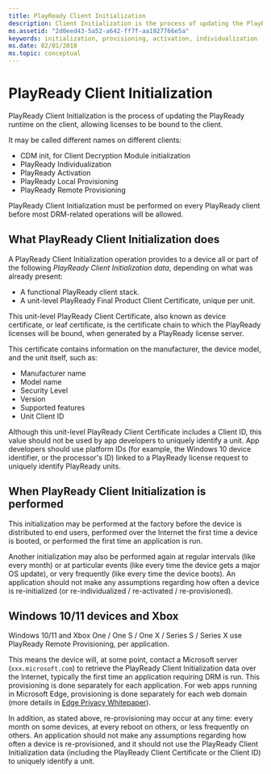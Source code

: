 ```yaml
---
title: PlayReady Client Initialization
description: Client Initialization is the process of updating the PlayReady runtime on client, allowing licenses to be bound to the client.
ms.assetid: "2d0eed43-5a52-a642-ff7f-aa1927766e5a"
keywords: initialization, provisioning, activation, individualization
ms.date: 02/01/2018
ms.topic: conceptual
---
```



# PlayReady Client Initialization

PlayReady Client Initialization is the process of updating the PlayReady runtime on the client, allowing licenses to be bound to the client.

It may be called different names on different clients:

 * CDM init, for Client Decryption Module initialization
 * PlayReady Individualization
 * PlayReady Activation
 * PlayReady Local Provisioning
 * PlayReady Remote Provisioning

PlayReady Client Initialization must be performed on every PlayReady client before most DRM-related operations will be allowed.


## What PlayReady Client Initialization does

A PlayReady Client Initialization operation provides to a device all or part of the following *PlayReady Client Initialization data*, depending on what was already present:

 * A functional PlayReady client stack.
 * A unit-level PlayReady Final Product Client Certificate, unique per unit.

This unit-level PlayReady Client Certificate, also known as device certificate, or leaf certificate, is the certificate chain to which the PlayReady licenses will be bound, when generated by a PlayReady license server.

This certificate contains information on the manufacturer, the device model, and the unit itself, such as:

 * Manufacturer name
 * Model name
 * Security Level
 * Version
 * Supported features
 * Unit Client ID

 
Although this unit-level PlayReady Client Certificate includes a Client ID, this value should not be used by app developers to uniquely identify a unit. App developers should use platform IDs (for example, the Windows 10 device identifier, or the processor's ID) linked to a PlayReady license request to uniquely identify PlayReady units.


## When PlayReady Client Initialization is performed

This initialization may be performed at the factory before the device is distributed to end users, performed over the Internet the first time a device is booted, or performed the first time an application is run.

Another initialization may also be performed again at regular intervals (like every month) or at particular events (like every time the device gets a major OS update), or very frequently (like every time the device boots). An application should not make any assumptions regarding how often a device is re-initialized (or re-individualized / re-activated / re-provisioned).


## Windows 10/11 devices and Xbox

Windows 10/11 and Xbox One / One S / One X / Series S / Series X use PlayReady Remote Provisioning, per application. 

This means the device will, at some point, contact a Microsoft server (`xxx.microsoft.com`) to retrieve the PlayReady Client Initialization data over the Internet, typically the first time an application requiring DRM is run. This provisioning is done separately for each application. For web apps running in Microsoft Edge, provisioning is done separately for each web domain (more details in [Edge Privacy Whitepaper](/microsoft-edge/privacy-whitepaper/#digital-rights-management-and-media-licenses)).

In addition, as stated above, re-provisioning may occur at any time: every month on some devices, at every reboot on others, or less frequently on others. An application should not make any assumptions regarding how often a device is re-provisioned, and it should not use the PlayReady Client Initialization data (including the PlayReady Client Certificate or the Client ID) to uniquely identify a unit.
